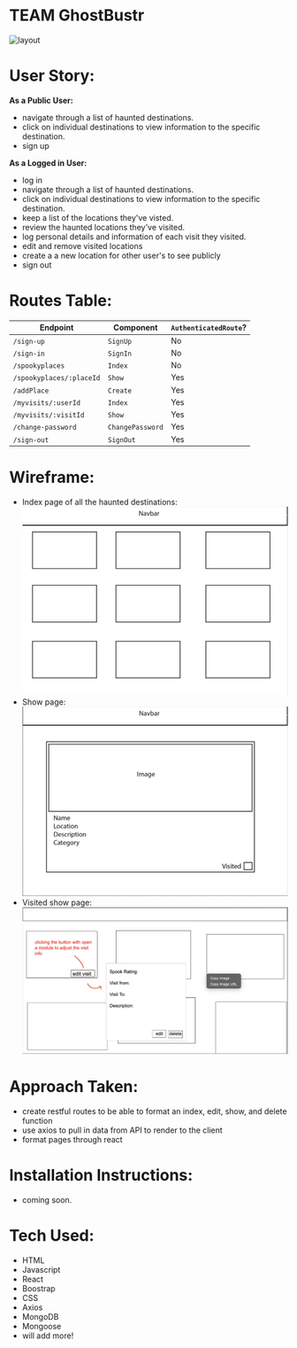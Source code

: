 # TEAM GhostBustr
![layout](/public/homepage.png)

# User Story:
**As a Public User:**
- navigate through a list of haunted destinations.
- click on individual destinations to view information to the specific destination.
- sign up

**As a Logged in User:**
- log in
- navigate through a list of haunted destinations.
- click on individual destinations to view information to the specific destination.
- keep a list of the locations they've visted.
- review the haunted locations they've visited.
- log personal details and information of each visit they visited.
- edit and remove visited locations 
- create a a new location for other user's to see publicly
- sign out

# Routes Table:

| Endpoint         | Component | `AuthenticatedRoute`? |
|------------------|-------------------|-------|
| `/sign-up`       | `SignUp`    | No |
| `/sign-in`       | `SignIn`    | No |
| `/spookyplaces`  | `Index`     | No |
| `/spookyplaces/:placeId`  | `Show`| Yes |
| `/addPlace`      | `Create`   | Yes | 
| `/myvisits/:userId`  | `Index`| Yes |
| `/myvisits/:visitId`  | `Show`| Yes |
| `/change-password` | `ChangePassword`  | Yes |
| `/sign-out`        | `SignOut`   | Yes |
 

# Wireframe:
- Index page of all the haunted destinations:
![layout](/public/wireframeIndex.png)
- Show page:
![layout](/public/wireframeShow.png)
- Visited show page:
![layout](/public/VisitedShow.png)


# Approach Taken:
- create restful routes to be able to format an index, edit, show, and delete function
- use axios to pull in data from API to render to the client 
- format pages through react

# Installation Instructions:
- coming soon.

# Tech Used:
- HTML
- Javascript
- React
- Boostrap
- CSS
- Axios
- MongoDB
- Mongoose
- will add more!